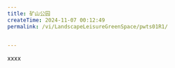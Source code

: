 ```yaml
---
title: 矿山公园
createTime: 2024-11-07 00:12:49
permalink: /vi/LandscapeLeisureGreenSpace/pwts01R1/


---
```


xxxx
